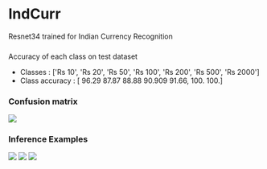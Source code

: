 # IndCurr
Resnet34 trained for Indian Currency Recognition

###
Accuracy of each class on test dataset
- Classes : ['Rs 10', 'Rs 20', 'Rs 50', 'Rs 100', 'Rs 200', 'Rs 500', 'Rs 2000']
- Class accuracy : [ 96.29   87.87  88.88  90.909  91.66, 100. 100.] 

### Confusion matrix
![](https://i.imgur.com/9loA3gh.png)

### Inference Examples 
![](https://i.imgur.com/sYqFFVv.gif)
![](https://i.imgur.com/TIODbHY.gif)
![](https://i.imgur.com/r2Zi02f.gif)
